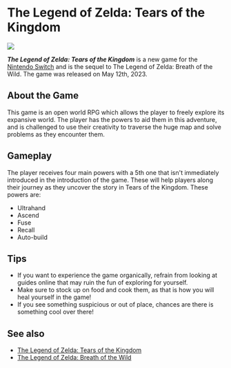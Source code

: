 # The Legend of Zelda: Tears of the Kingdom
![](https://assets.nintendo.com/image/upload/w_920,f_auto,q_auto/v1681238674/Microsites/zelda-tears-of-the-kingdom/videos/posters/totk_microsite_officialtrailer3_1304xj47am)

***The Legend of Zelda: Tears of the Kingdom*** is a new game for the [Nintendo Switch](https://www.nintendo.com/switch/?cid=A1000-01:ch=pdpd&gad=1&gclid=CjwKCAjw-b-kBhB-EiwA4fvKrHlW4bevgfdyHoXPvhDWF6yqJHRB9xBkbPlBJdzI0V5fodAam66SuBoCr9QQAvD_BwE) and is the sequel to The Legend of Zelda: Breath of the Wild. The game was released on May 12th, 2023. 



## About the Game
This game is an open world RPG which allows the player to freely explore its expansive world. The player has the powers to aid them in this adventure, and is challenged to use their creativity to traverse the huge map and solve problems as they encounter them.

## Gameplay
The player receives four main powers with a 5th one that isn't immediately introduced in the introduction of the game. These will help players along their journey as they uncover the story in Tears of the Kingdom. 
These powers are:
- Ultrahand
- Ascend
- Fuse
- Recall
- Auto-build

## Tips
- If you want to experience the game organically, refrain from looking at guides online that may ruin the fun of exploring for yourself.
- Make sure to stock up on food and cook them, as that is how you will heal yourself in the game!
- If you see something suspicious or out of place, chances are there is something cool over there!


## See also
- [The Legend of Zelda: Tears of the Kingdom](https://www.zelda.com/tears-of-the-kingdom/)
- [The Legend of Zelda: Breath of the Wild](https://www.zelda.com/breath-of-the-wild/)